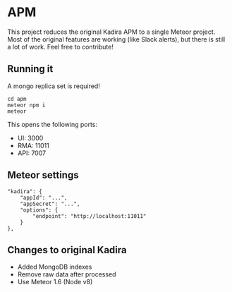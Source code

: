 # APM

This project reduces the original Kadira APM to a single Meteor project.
Most of the original features are working (like Slack alerts), but there is still a lot of work.
Feel free to contribute!

## Running it

A mongo replica set is required!

```
cd apm
meteor npm i
meteor
```

This opens the following ports:

* UI: 3000
* RMA: 11011
* API: 7007

## Meteor settings
```
"kadira": {
    "appId": "...",
    "appSecret": "...",
    "options": {
        "endpoint": "http://localhost:11011"
    }
},
```

## Changes to original Kadira

* Added MongoDB indexes
* Remove raw data after processed
* Use Meteor 1.6 (Node v8)
